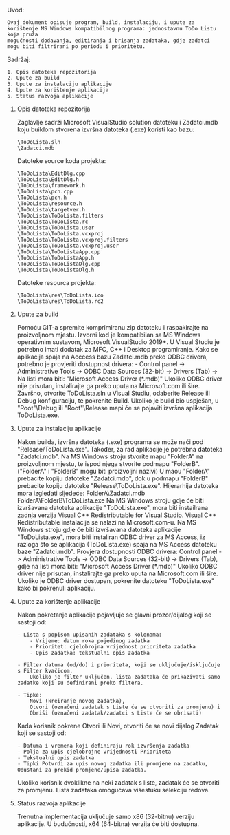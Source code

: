 Uvod:

	Ovaj dokument opisuje program, build, instalaciju, i upute za korištenje MS Windows kompatibilnog programa: jednostavnu ToDo Listu koja pruža 
	mogućnosti dodavanja, editiranja i brisanja zadataka, gdje zadatci mogu biti filtrirani po periodu i prioritetu.


Sadržaj:

	1. Opis datoteka repozitorija
	2. Upute za build
	3. Upute za instalaciju aplikacije
	4. Upute za korištenje aplikacije
	5. Status razvoja aplikacije


 

1.	Opis datoteka repozitorija

	Zaglavlje sadrži Microsoft VisualStudio solution datoteku i
	Zadatci.mdb koju buildom stvorena izvršna datoteka (.exe) koristi kao bazu:

		\ToDoLista.sln
		\Zadatci.mdb	

	Datoteke source koda projekta:

		\ToDoLista\EditDlg.cpp
		\ToDoLista\EditDlg.h
		\ToDoLista\framework.h
		\ToDoLista\pch.cpp
		\ToDoLista\pch.h
		\ToDoLista\resource.h
		\ToDoLista\targetver.h
		\ToDoLista\ToDoLista.filters
		\ToDoLista\ToDoLista.rc
		\ToDoLista\ToDoLista.user
		\ToDoLista\ToDoLista.vcxproj
		\ToDoLista\ToDoLista.vcxproj.filters
		\ToDoLista\ToDoLista.vcxproj.user
		\ToDoLista\ToDoListaApp.cpp
		\ToDoLista\ToDoListaApp.h
		\ToDoLista\ToDoListaDlg.cpp
		\ToDoLista\ToDoListaDlg.h

	Datoteke resourca projekta:

		\ToDoLista\res\ToDoLista.ico
		\ToDoLista\res\ToDoLista.rc2
		




2. 	Upute za build

	Pomoću GIT-a spremite komprimiranu zip datoteku i raspakirajte na proizvoljnom mjestu.
	Izvorni kod je kompatibilan sa MS Windows operativnim sustavom, Microsoft VisualStudio 2019+. 
	U Visual Studiu je potrebno imati dodatak za MFC, C++ i Desktop programiranje.
	Kako se aplikacija spaja na Acccess bazu Zadatci.mdb preko ODBC drivera, potrebno je provjeriti dostupnost drivera:
		- Control panel -> Administrative Tools -> ODBC Data Sources (32-bit) -> Drivers (Tab) -> Na listi mora biti:
		"Microsoft Access Driver (*.mdb)"
	Ukoliko ODBC driver nije prisutan, instalirajte ga preko uputa na Microsoft.com ili šire.
	Završno, otvorite ToDoLista.sln u Visual Studiu, odaberite Release ili Debug konfiguraciju, te pokrenite Build.
	Ukoliko je build bio uspješan, u "Root"\Debug ili "Root"\Release mapi će se pojaviti izvršna aplikacija ToDoLista.exe.

	
	
	
3.	Upute za instalaciju aplikacije

	Nakon builda, izvršna datoteka (.exe) programa se može naći pod "Release/ToDoLista.exe". Također, za rad aplikacije je potrebna datoteka "Zadatci.mdb".
	Na MS Windows stroju stvorite mapu "FolderA" na proizvoljnom mjestu, te ispod njega stvorite podmapu "FolderB". ("FolderA" i "FolderB" mogu biti proizvoljni nazivi) 
	U maou "FolderA" prebacite kopiju datoteke "Zadatci.mdb", dok u podmapu "FolderB" prebacite kopiju datoteke "Release\ToDoLista.exe".
	Hijerarhija datoteka mora izgledati sljedeće:
		FolderA\Zadatci.mdb
		FolderA\FolderB\ToDoLista.exe
	Na MS Windows stroju gdje će biti izvršavana datoteka aplikacije "ToDoLista.exe", mora biti instailrana zadnja verzija 
	Visual C++ Redistributable for Visual Studio. Visual C++ Redistributable instalacija se nalazi na Microsoft.com-u.
	Na MS Windows stroju gdje će biti izvršavana datoteka aplikacije "ToDoLista.exe", mora biti instaliran ODBC driver za MS Access,
	iz razloga što se aplikacija (ToDoLista.exe) spaja na MS Access datoteku baze "Zadatci.mdb".
	Provjera dostupnosti ODBC drivera: Control panel -> Administrative Tools -> ODBC Data Sources (32-bit) -> Drivers (Tab),
	gdje na listi mora biti: "Microsoft Access Driver (*.mdb)"
	Ukoliko ODBC driver nije prisutan, instalirajte ga preko uputa na Microsoft.com ili šire.
	Ukoliko je ODBC driver dostupan, pokrenite datoteku "ToDoLista.exe" kako bi pokrenuli aplikaciju.
	
	

	
4.	Upute za korištenje aplikacije
	
	Nakon pokretanje aplikacije pojavljuje se glavni prozor/dijalog koji se sastoji od:
		
		- Lista s popisom upisanih zadataka s kolonama:
			- Vrijeme: datum roka pojedinog zadatka
			- Prioritet: cjelobrojna vrijednost prioriteta zadatka
			- Opis zadatka: tekstualni opis zadatka
		
		- Filter datuma (od/do) i prioriteta, koji se uključuje/isključuje s Filter kvačicom.
			Ukoliko je filter uključen, lista zadataka će prikazivati samo zadatke koji su definirani preko filtera.
			
		- Tipke:
			Novi (kreiranje novog zadatka), 
			Otvori (označeni zadatak s Liste će se otvoriti za promjenu) i
			Obriši (označeni zadatak/zadatci s Liste će se obrisati)
		
	Kada korisnik pokrene Otvori ili Novi, otvoriti će se novi dijalog Zadatak koji se sastoji od:
	
		- Datuma i vremena koji definiraju rok izvršenja zadatka
		- Polja za upis cjelobrojne vrijednosti Prioriteta
		- Tekstualni opis zadatka
		- Tipki Potvrdi za upis novog zadatka ili promjene na zadatku, Odustani za prekid promjene/upisa zadatka.
	
	Ukoliko korisnik dvoklikne na neki zadatak s liste, zadatak će se otvoriti za promjenu.
	Lista zadataka omogućava višestuku selekciju redova.
	
	
	
	
5. Status razvoja aplikacije

	Trenutna implementacija uključuje samo x86 (32-bitnu) verziju aplikacije.
	U budućnosti, x64 (64-bitna) verzija će biti dostupna.
